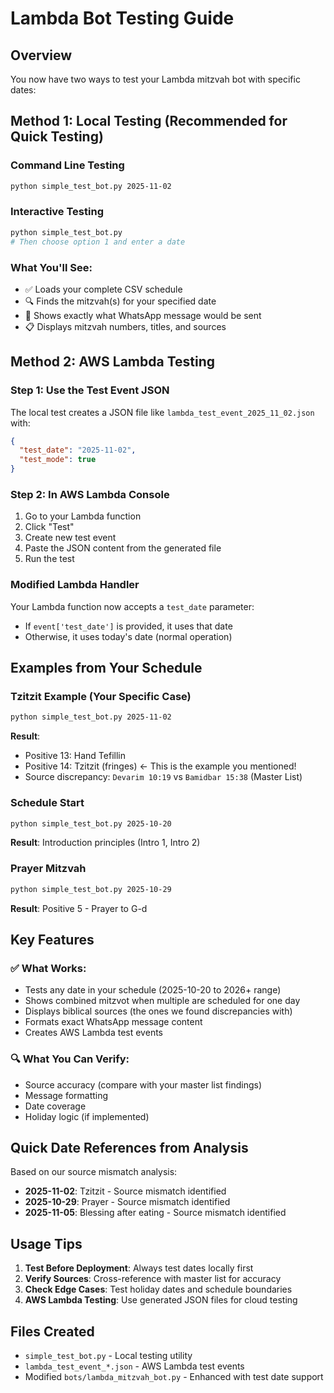 # Lambda Bot Testing Guide

## Overview

You now have two ways to test your Lambda mitzvah bot with specific dates:

## Method 1: Local Testing (Recommended for Quick Testing)

### Command Line Testing

```bash
python simple_test_bot.py 2025-11-02
```

### Interactive Testing

```bash
python simple_test_bot.py
# Then choose option 1 and enter a date
```

### What You'll See:

- ✅ Loads your complete CSV schedule
- 🔍 Finds the mitzvah(s) for your specified date
- 📱 Shows exactly what WhatsApp message would be sent
- 📋 Displays mitzvah numbers, titles, and sources

## Method 2: AWS Lambda Testing

### Step 1: Use the Test Event JSON

The local test creates a JSON file like `lambda_test_event_2025_11_02.json` with:

```json
{
  "test_date": "2025-11-02",
  "test_mode": true
}
```

### Step 2: In AWS Lambda Console

1. Go to your Lambda function
2. Click "Test"
3. Create new test event
4. Paste the JSON content from the generated file
5. Run the test

### Modified Lambda Handler

Your Lambda function now accepts a `test_date` parameter:

- If `event['test_date']` is provided, it uses that date
- Otherwise, it uses today's date (normal operation)

## Examples from Your Schedule

### Tzitzit Example (Your Specific Case)

```bash
python simple_test_bot.py 2025-11-02
```

**Result**:

- Positive 13: Hand Tefillin
- Positive 14: Tzitzit (fringes) ← This is the example you mentioned!
- Source discrepancy: `Devarim 10:19` vs `Bamidbar 15:38` (Master List)

### Schedule Start

```bash
python simple_test_bot.py 2025-10-20
```

**Result**: Introduction principles (Intro 1, Intro 2)

### Prayer Mitzvah

```bash
python simple_test_bot.py 2025-10-29
```

**Result**: Positive 5 - Prayer to G-d

## Key Features

### ✅ What Works:

- Tests any date in your schedule (2025-10-20 to 2026+ range)
- Shows combined mitzvot when multiple are scheduled for one day
- Displays biblical sources (the ones we found discrepancies with)
- Formats exact WhatsApp message content
- Creates AWS Lambda test events

### 🔍 What You Can Verify:

- Source accuracy (compare with your master list findings)
- Message formatting
- Date coverage
- Holiday logic (if implemented)

## Quick Date References from Analysis

Based on our source mismatch analysis:

- **2025-11-02**: Tzitzit - Source mismatch identified
- **2025-10-29**: Prayer - Source mismatch identified
- **2025-11-05**: Blessing after eating - Source mismatch identified

## Usage Tips

1. **Test Before Deployment**: Always test dates locally first
2. **Verify Sources**: Cross-reference with master list for accuracy
3. **Check Edge Cases**: Test holiday dates and schedule boundaries
4. **AWS Lambda Testing**: Use generated JSON files for cloud testing

## Files Created

- `simple_test_bot.py` - Local testing utility
- `lambda_test_event_*.json` - AWS Lambda test events
- Modified `bots/lambda_mitzvah_bot.py` - Enhanced with test date support
